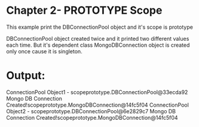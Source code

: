 # Chapter 2- PROTOTYPE Scope

This example print the DBConnectionPool object and it's scope is prototype

DBConnectionPool object created twice and it printed two different values each time. But it's dependent class MongoDBConnection object is created only once cause it is singleton.

# Output:
ConnectionPool Object1 - scopeprototype.DBConnectionPool@33ecda92
Mongo DB Connection Created!scopeprototype.MongoDBConnection@14fc5f04
ConnectionPool Object2 - scopeprototype.DBConnectionPool@6e2829c7
Mongo DB Connection Created!scopeprototype.MongoDBConnection@14fc5f04
